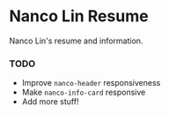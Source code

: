 # Nanco Lin Resume

Nanco Lin's resume and information.

### TODO

* Improve `nanco-header` responsiveness
* Make `nanco-info-card` responsive
* Add more stuff!
